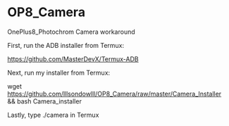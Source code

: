 # OP8_Camera
OnePlus8_Photochrom Camera workaround

First, run the ADB installer from Termux:

https://github.com/MasterDevX/Termux-ADB

Next, run my installer from Termux:

wget https://github.com/lllsondowlll/OP8_Camera/raw/master/Camera_Installer && bash Camera_installer

Lastly, type ./camera in Termux
